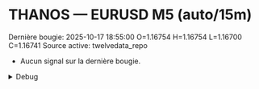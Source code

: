 # THANOS — EURUSD M5 (auto/15m)
Dernière bougie: 2025-10-17 18:55:00  O=1.16754  H=1.16754  L=1.16700  C=1.16741
Source active: twelvedata_repo

- Aucun signal sur la dernière bougie.

<details><summary>Debug</summary>

- TD_API_KEY manquant.

</details>